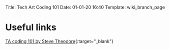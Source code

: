 Title: Tech Art Coding 101
Date: 01-01-20 16:40
Template: wiki_branch_page


# Useful links 

[TA coding 101 by Steve Theodore](https://github.com/theodox/ta_101/blob/master/TA%20coding%20101.md){:target="_blank"}
